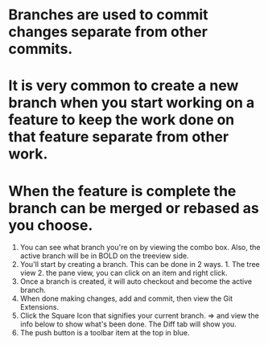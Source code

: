 # Branches are used to commit changes separate from other commits. 
# It is very common to create a new branch when you start working on a feature to keep the work done on that feature separate from other work. 
# When the feature is complete the branch can be merged or rebased as you choose.

1. You can see what branch you're on by viewing the combo box. Also, the active branch will be in BOLD on the treeview side.
2. You'll start by creating a branch. This can be done in 2 ways.  1. The tree view 2. the pane view, you can click on an item and right click.
3. Once a branch is created, it will auto checkout and become the active branch.
4. When done making changes, add and commit, then view the Git Extensions.
5. Click the Square Icon that signifies your current branch.
    => and view the info below to show what's been done. The Diff tab will show you.
6. The push button is a toolbar item at the top in blue.